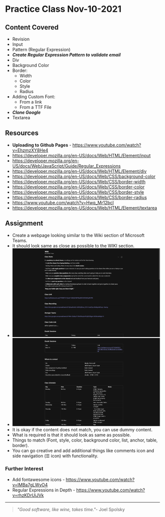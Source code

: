 # Practice Class Nov-10-2021

## Content Covered
- Revision
- Input
- Pattern (Regular Expression)
- ***Create Regular Expression Pattern to validate email***
- Div
- Background Color
- Border:
    - Width
    - Color
    - Style
    - Radius
- Adding Custom Font:
    - From a link
    - From a TTF File
- ***Clone Google***
- Textarea

## Resources
- **Uploading to Github Pages** - https://www.youtube.com/watch?v=EhzmzXY8He4
- https://developer.mozilla.org/en-US/docs/Web/HTML/Element/input
- https://developer.mozilla.org/en-US/docs/Web/JavaScript/Guide/Regular_Expressions
- https://developer.mozilla.org/en-US/docs/Web/HTML/Element/div
- https://developer.mozilla.org/en-US/docs/Web/CSS/background-color
- https://developer.mozilla.org/en-US/docs/Web/CSS/border-width
- https://developer.mozilla.org/en-US/docs/Web/CSS/border-color
- https://developer.mozilla.org/en-US/docs/Web/CSS/border-style
- https://developer.mozilla.org/en-US/docs/Web/CSS/border-radius
- https://www.youtube.com/watch?v=Hwq_Mr12bcI
- https://developer.mozilla.org/en-US/docs/Web/HTML/Element/textarea

## Assignment
- Create a webpage looking similar to the Wiki section of Microsoft Teams.
- It should look same as close as possible to the WIKI section.
- <img src="wiki_img1.png" width="1080px" />
- <img src="wiki_img2.png" width="1080px" />
- It is okay if the content does not match, you can use dummy content.
- What is required is that it should look as same as possible.
- Things to match (Font, style, color, background color, list, anchor, table, border).
- You can go creative and add additional things like comments icon and side navigation (☰ icon) with functionality. 

### Further Interest
- Add fontawesome icons - https://www.youtube.com/watch?v=lMBa7gLWyO4
- Regular Expressions in Depth - https://www.youtube.com/watch?v=rhzKDrUiJVk

---
> *"Good software, like wine, takes time."*- Joel Spolsky